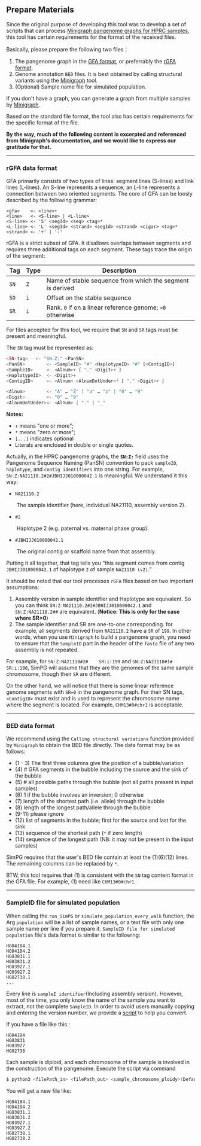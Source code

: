## Prepare Materials

Since the original purpose of developing this tool was to develop a set of scripts that can process [Minigraph pangenome graphs for HPRC samples](https://zenodo.org/records/15252892), this tool has certain requirements for the format of the received files.

Basically, please prepare the following two files：

1. The pangenome graph in the [GFA format](https://github.com/GFA-spec/GFA-spec/blob/master/GFA1.md), or preferrably the [rGFA format](https://github.com/lh3/gfatools/blob/master/doc/rGFA.md). 
2. Genome annotation  `BED` files. It is best obtained by calling structural variants using the [Minigraph](https://github.com/lh3/minigraph) tool.
3. (Optional) Sample name file for simulated population.

If you don't have a graph, you can generate a graph from multiple samples by [Minigraph](https://github.com/lh3/minigraph).

Based on the standard file format, the tool also has certain requirements for the specific format of the file.

**By the way, much of the following content is excerpted and referenced from Minigraph's documentation, and we would like to express our gratitude for that.**

---

### rGFA data format

GFA primarily consists of two types of lines: segment lines (S-lines) and link lines (L-lines). An S-line represents a sequence; an L-line represents a connection between two oriented segments. The core of GFA can be loosly described by the following grammar:

```
<gfa>    <- <line>+
<line>   <- <S-line> | <L-line>
<S-line> <- 'S' <segId> <seq> <tag>*
<L-line> <- 'L' <segId> <strand> <segId> <strand> <cigar> <tag>*
<strand> <- '+' | '-'
```



rGFA is a strict subset of GFA. It disallows overlaps between segments and requires three additional tags on each segment. These tags trace the origin of the segment:

| Tag  | Type | Description                                               |
| ---- | ---- | --------------------------------------------------------- |
| `SN` | `Z`  | Name of stable sequence from which the segment is derived |
| `SO` | `i`  | Offset on the stable sequence                             |
| `SR` | `i`  | Rank. `0` if on a linear reference genome; `>0` otherwise |

For  files accepted for this tool, we require that `SN` and `SR` tags must be present and meaningful. 

The `SN` tag must be represented as:

```php
<SN-tag>   <- "SN:Z:" <PanSN>
<PanSN>        <- <SampleID> "#" <HaplotypeID> "#" [<ContigID>]
<SampleID>     <- <Alnum>+ [ "." <Digit>+ ]
<HaplotypeID>  <- <Digit>+ 
<ContigID>     <- <Alnum> <AlnumDotUnder>* [ "." <Digit>+ ]

<Alnum>        <- "A" … "Z" | "a" … "z" | "0" … "9"
<Digit>        <- "0" … "9"
<AlnumDotUnder><- <Alnum> | "." | "_" 
```

**Notes:**

- `+` means "one or more";
- `*` means "zero or more";
- `[...]` indicates optional
- Literals are enclosed in double or single quotes.

Actually, in the HPRC pangenome graphs, the **`SN:Z:`** field uses the Pangenome Sequence Naming (PanSN) convention to pack `sampleID`, `haplotype`, and `contig identifiers` into one string. For example, `SN:Z:NA21110.2#2#JBHIJJ010000042.1` is meaningful. We understand it this way: 

- `NA21110.2`

  ​	The sample identifier (here, individual NA21110, assembly version 2).

- `#2`

  ​	Haplotype 2 (e.g. paternal vs. maternal phase group).

- `#JBHIJJ010000042.1`

  ​	The original contig or scaffold name from that assembly.

Putting it all together, that tag tells you “this segment comes from contig `JBHIJJ010000042.1` of haplotype `2` of sample `NA21110 (v2)`.”

It should be noted that our tool processes `rGFA` files based on two important assumptions:

1. Assembly version in sample identifier and Haplotype are equivalent. So you can think `SN:Z:NA21110.2#2#JBHIJJ010000042.1` and `SN:Z:NA21110.2##` are equivalent.  (**Notice: This is only for the case where SR>0**)
2. The sample identifier and SR are one-to-one corresponding. for example, all segments derived from `NA21110.2` have a `SR` of `199`. In other words, when you use `Minigraph` to build a pangenome graph, you need to ensure that the `SampleID` part in the header of the `fasta` file of any two assembly is not repeated.

For example, for `SN:Z:NA21110#2#    SR:i:199` and `SN:Z:NA21110#1#    SR:i:198`, SimPG will assume that they are the genomes of the same sample chromosome, though their `SR` are different. 

On the other hand, we will notice that there is some linear reference genome segments with `SR=0` in the pangenome graph. For their SN tags, `<ContigID>` must exist and is used to represent the chromosome name where the segment is located. For example, `CHM13#0#chr1` is acceptable.

---

### BED data format

We recommend using the `Calling structural variations` function provided by `Minigraph` to obtain the BED file directly. The data format may be as follows: 

- (1 - 3) The first three columns give the position of a bubble/variation
- (4) # GFA segments in the bubble including the source and the sink of the bubble
- (5) # all possible paths through the bubble (not all paths present in input samples)
- (6) 1 if the bubble involves an inversion; 0 otherwise
- (7) length of the shortest path (i.e. allele) through the bubble
- (8) length of the longest path/allele through the bubble
- (9-11) please ignore
- (12) list of segments in the bubble; first for the source and last for the sink
- (13) sequence of the shortest path (`*` if zero length)
- (14) sequence of the longest path (NB: it may not be present in the input samples)

SimPG requires that the user's BED file contain at least the (1)(6)(12) lines. The remaining columns can be replaced by `*`.

BTW, this tool requires that (1) is consistent with the `SN` tag content format in the GFA file. For example, (1) need like `CHM13#0#chr1`.

---

### SampleID file for simulated population

When calling the `run_SimPG` or `simulate_population_every_walk` function, the Arg `population` will be a list of sample names, or a text file with only one sample name per line if you prepare it. `SampleID file for simulated population` file's data format is similar to the following:

```
HG04184.1
HG04184.2
HG03831.1
HG03831.2
HG03927.1
HG03927.2
HG02738.1
...
```

Every line is `sampleI identifier`(Including assembly version). However, most of the time, you only know the name of the sample you want to extract, not the complete `SampleID`. In order to avoid users manually copying and entering the version number, we provide a [script](./scripts/turn_sampleID_standard.py) to help you convert.

If you have a file like this :

```
HG04184
HG03831
HG03927
HG02738
```

Each sample is diploid, and each chromosome of the sample is involved in the construction of the pangenome. Execute the script via command 

```bash 
$ python3 <filePath_in> <filePath_out> <sample_chromosome_ploidy>(Default is 2)
```

You will get a new file like: 

```
HG04184.1
HG04184.2
HG03831.1
HG03831.2
HG03927.1
HG03927.2
HG02738.1
HG02738.2
```

